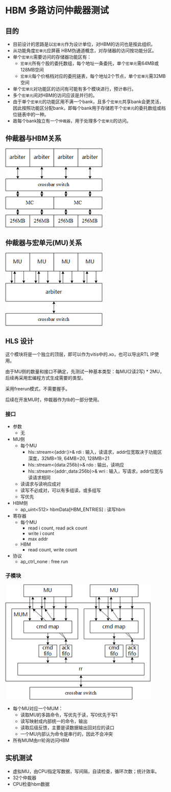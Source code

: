 # HBM 多路访问仲裁器测试

## 目的

* 目前设计的思路是以```宏单元```作为设计单位，对HBM的访问也是按此组织。
* 从功能角度```宏单元```应屏蔽 HBM伪通道概念，对存储器的访问按功能分区。
* 单个```宏单元```需要访问的存储器功能区有：
  * ```宏单元```所有个股的委托数组，每个地址一条委托，单个```宏单元```需64MB或128MB空间
  * ```宏单元```每个价格档对应的委托链表，每个地址2个节点，单个```宏单元```需32MB空间
* 单个```宏单元```对功能区的访问有可能有多个模块进行，预计串行。
* 多个```宏单元```间对HBM的访问应该是并行的。
* 由于单个```宏单元```的功能区用不满一个bank，且多个```宏单元```共享bank会更灵活，因此按照功能区分配bank，即每个bank用于存储若干个```宏单元```的委托数组或档位链表中的一种。
* 故每个bank独立有一个```仲裁器```，用于处理多个```宏单元```的访问。

## 仲裁器与HBM关系

![Arbiter](/doc/pic/hbmArbiter_arbiter_hbm.png)

## 仲裁器与宏单元(MU)关系

![Arbiter](/doc/pic/hbmArbiter_arbiter_mu.png)

## HLS 设计

这个模块将是一个独立的顶层，即可以作为vitis中的.xo，也可以导出RTL IP使用。

由于MU侧的数量和接口不确定，先测试一种基本类型：每MU(2读2写) * 2MU，后续再采用宏编程方式生成需要的类型。

采用freerun模式，不需要握手。

后续在开发MU时，仲裁器作为tb的一部分使用。

### 接口

* 参数
  * 无
* MU侧
  * 每个MU
    * hls::stream<{addr:}>& rdi : 输入，读请求，addr位宽取决于功能区深度，32MB=19, 64MB=20, 128MB=21
    * hls::stream<{data:256b}>& rdo : 输出，读响应
    * hls::stream<{addr:,data:256b}>& wri : 输入，写请求，addr位宽与读请求相同
  * 读请求与读响应成对
  * 读写不必成对，可以有多组读，或多组写
  * 写优先
* HBM侧
  * ap_uint<512> hbmData[HBM_ENTRIES] : 读写hbm
* 寄存器
  * 每个MU
    * read i count, read ack count
    * write i count
    * max addr
  * HBM
    * read count, write count
* 协议
  * ap_ctrl_none : free run

### 子模块

![submodules](/doc/pic/hbmArbiter_sub.png)

* 每个MU对应一个MUM：
  * 读取MU的多路命令，写优先于读，写0优先于写1
  * 读写映射成内部统一的命令，输出
  * 读取后级反馈，主要是读数据输出回对应的读口
  * 一个MU内部认为命令是串行的，因此不会冲突
* 所有MUM由rr轮询访问HBM

## 实机测试

* 虚拟MU，由CPU指定写数据，写间隔，自读检查，循环次数；统计效率。
* 32个仲裁器
* CPU检查hbm数据
